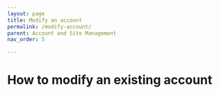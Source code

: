 ```yaml
---
layout: page
title: Modify an account
permalink: /modify-account/
parent: Account and Site Management
nav_order: 5

---
```


# How to modify an existing account

